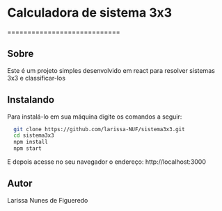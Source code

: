 # Calculadora de sistema 3x3
============================
## Sobre
Este é um projeto simples desenvolvido em react para resolver sistemas 3x3 e classificar-los

## Instalando
Para instalá-lo em sua máquina digite os comandos a seguir:

``` bash
  git clone https://github.com/larissa-NUF/sistema3x3.git
  cd sistema3x3
  npm install
  npm start
```

E depois acesse no seu navegador o endereço: http://localhost:3000

## Autor
Larissa Nunes de Figueredo
